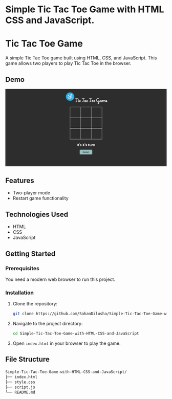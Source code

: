 # Simple Tic Tac Toe Game with HTML CSS and JavaScript.

# Tic Tac Toe Game

A simple Tic Tac Toe game built using HTML, CSS, and JavaScript. This game allows two players to play Tic Tac Toe in the browser.

## Demo
![Demo](https://github.com/SahanDilusha/Simple-Tic-Tac-Toe-Game-with-HTML-CSS-and-JavaScript/blob/dc51935a3e18c80d6239405f5da5523584a97951/Screenshot.png)

## Features

- Two-player mode
- Restart game functionality

## Technologies Used

- HTML
- CSS
- JavaScript

## Getting Started

### Prerequisites

You need a modern web browser to run this project.

### Installation

1. Clone the repository:

    ```bash
    git clone https://github.com/SahanDilusha/Simple-Tic-Tac-Toe-Game-with-HTML-CSS-and-JavaScript.git
    ```

2. Navigate to the project directory:

    ```bash
    cd Simple-Tic-Tac-Toe-Game-with-HTML-CSS-and-JavaScript
    ```

3. Open `index.html` in your browser to play the game.

## File Structure

```plaintext
Simple-Tic-Tac-Toe-Game-with-HTML-CSS-and-JavaScript/
├── index.html
├── style.css
├── script.js
└── README.md
